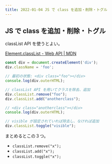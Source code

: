 ```yaml
---
title: 2022-01-04 JS で class を追加・削除・トグル
---
```


## JS で class を追加・削除・トグル

classList API を使うとよい。

[Element.classList - Web API \| MDN](https://developer.mozilla.org/ja/docs/Web/API/Element/classList)

```js
const div = document.createElement('div');
div.className = 'foo';

// 最初の状態: <div class="foo"></div>
console.log(div.outerHTML);

// classList API を用いてクラスを除去、追加
div.classList.remove("foo");
div.classList.add("anotherclass");

// <div class="anotherclass"></div>
console.log(div.outerHTML);

// visible が設定されていれば除去し、なければ追加
div.classList.toggle("visible");
```

まとめるとこの３つ。

- `classList.remove("x");`
- `classList.add("x");`
- `classList.toggle("x");`
